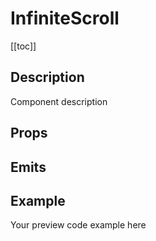 <script setup>
import { ref } from 'vue';
import component from './index.vue'

</script>

# InfiniteScroll

[[toc]]

## Description

Component description

## Props

<props-parser :props="component.props" />

## Emits

<emits-parser :emits="component.emits" />

## Example

<code-example>
<p>Your preview code example here</p>
<template v-slot:html>

```html
Your HTML code example here
```

</template>

<template v-slot:js>

```js
Your JS code example here
```

</template>
</code-example>
